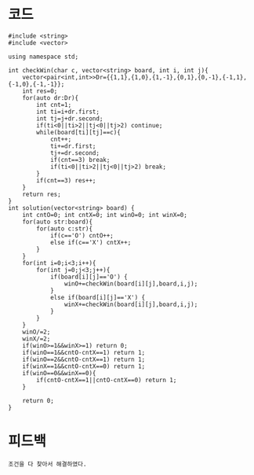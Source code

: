 # 코드

    #include <string>
    #include <vector>

    using namespace std;

    int checkWin(char c, vector<string> board, int i, int j){
        vector<pair<int,int>>Dr={{1,1},{1,0},{1,-1},{0,1},{0,-1},{-1,1},{-1,0},{-1,-1}};    
        int res=0;
        for(auto dr:Dr){
            int cnt=1;
            int ti=i+dr.first;
            int tj=j+dr.second;
            if(ti<0||ti>2||tj<0||tj>2) continue;
            while(board[ti][tj]==c){
                cnt++;
                ti+=dr.first;
                tj+=dr.second;
                if(cnt==3) break;
                if(ti<0||ti>2||tj<0||tj>2) break;
            }       
            if(cnt==3) res++;
        }
        return res;
    }
    int solution(vector<string> board) {    
        int cntO=0; int cntX=0; int winO=0; int winX=0;
        for(auto str:board){
            for(auto c:str){
                if(c=='O') cntO++;
                else if(c=='X') cntX++;          
            }
        }
        for(int i=0;i<3;i++){
            for(int j=0;j<3;j++){
                if(board[i][j]=='O') {
                    winO+=checkWin(board[i][j],board,i,j);
                }
                else if(board[i][j]=='X') {
                    winX+=checkWin(board[i][j],board,i,j);
                }
            }
        }    
        winO/=2;
        winX/=2;
        if(winO>=1&&winX>=1) return 0;    
        if(winO==1&&cntO-cntX==1) return 1;
        if(winO==2&&cntO-cntX==1) return 1;
        if(winX==1&&cntO-cntX==0) return 1;
        if(winO==0&&winX==0){        
            if(cntO-cntX==1||cntO-cntX==0) return 1;
        }
        
        return 0;
    }


# 피드백

    조건을 다 찾아서 해결하였다.